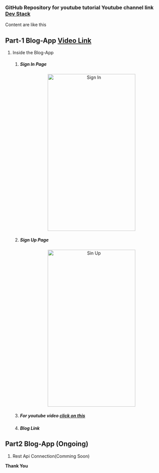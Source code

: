 ### GitHub Repository for youtube tutorial Youtube channel link [Dev Stack](https://www.youtube.com/channel/UCE9YNto5Fc8u7DdOTuCm8rw)

Content are like this

## Part-1 Blog-App [Video Link](https://youtu.be/T7evkslL650)

1. Inside the Blog-App

   1. <h5>Sign In Page</h5>
      <p align="center">
        <img src="https://github.com/balram0608/youtube-tutorial/blob/master/image/signIn.gif" width="280" height="500"  title="hover text" alt ="Sign In">
        </p>

   2. <h5>Sign Up Page</h5>
        <p align="center">
        <img src="https://github.com/balram0608/youtube-tutorial/blob/master/image/signup.gif" width="280" height="500"   alt="Sin Up">
      </p>

   3. <h5>For youtube video  <a href="https://youtu.be/T7evkslL650">click on this</a> </h5>

   4. <h5>Blog Link</h5>

## Part2 Blog-App (Ongoing)

1. Rest Api Connection(Comming Soon)

**Thank You**
